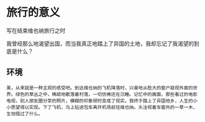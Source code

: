 # 旅行的意义

写在结束维也纳旅行之时

我曾经那么地渴望出国，而当我真正地踏上了异国的土地，我却忘记了我渴望的到底是什么？

## 环境
    美，从来就是一种主观的感受吧。到达维也纳的飞机降落时，兴奋地从脸大的窗户窥视外面的世界。绿色的草丛之中，稀疏地散落着村落，一切仿佛还在沉睡。记忆中的画面，那些看过的电影电视，别人朋友圈分享的照片，模糊的印象顿时变成了现实。我终于踏上了异国他乡，人生的小小愿望得以实现。下了飞机，马上钻进包车离开机场前往维也纳。头注视着车窗外的一草一木，生怕错过了什么。
